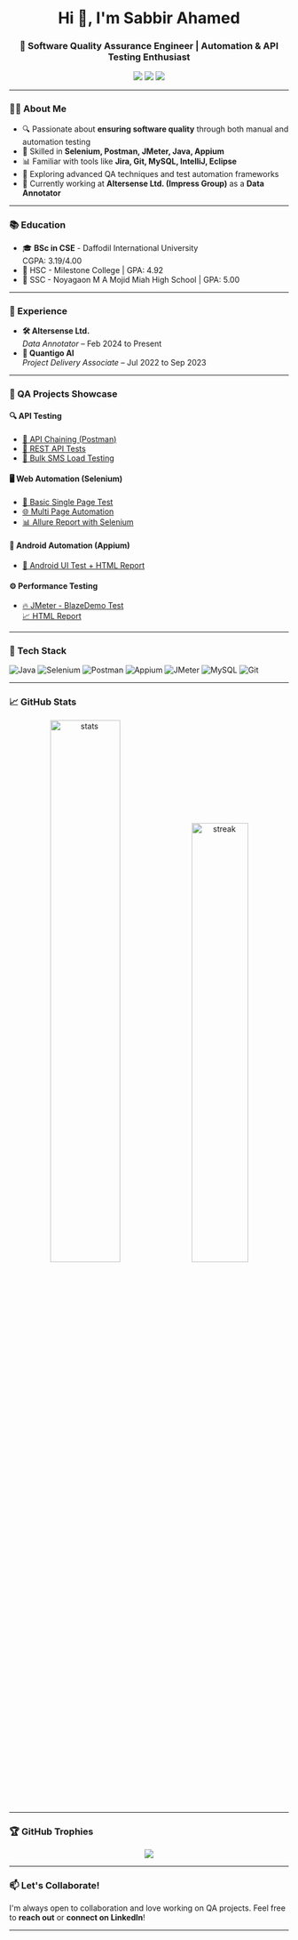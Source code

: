 <h1 align="center">Hi 👋, I'm Sabbir Ahamed</h1>
<h3 align="center">🚀 Software Quality Assurance Engineer | Automation & API Testing Enthusiast</h3>

<p align="center">
  <a href="mailto:sabbircse72@gmail.com"><img src="https://img.shields.io/badge/Gmail-D14836?style=for-the-badge&logo=gmail&logoColor=white"/></a>
  <a href="https://linkedin.com/in/sabbir-ahamed72"><img src="https://img.shields.io/badge/LinkedIn-blue?style=for-the-badge&logo=linkedin&logoColor=white"/></a>
  <a href="https://github.com/sabbir72"><img src="https://img.shields.io/badge/GitHub-100000?style=for-the-badge&logo=github&logoColor=white"/></a>
</p>

---

### 🧑‍💻 About Me

- 🔍 Passionate about **ensuring software quality** through both manual and automation testing
- 🔧 Skilled in **Selenium, Postman, JMeter, Java, Appium**
- 📊 Familiar with tools like **Jira, Git, MySQL, IntelliJ, Eclipse**
- 🧪 Exploring advanced QA techniques and test automation frameworks
- 💼 Currently working at **Altersense Ltd. (Impress Group)** as a **Data Annotator**

---

### 📚 Education

- 🎓 **BSc in CSE** - Daffodil International University  
  CGPA: 3.19/4.00  
- 🧪 HSC - Milestone College | GPA: 4.92  
- 🔬 SSC - Noyagaon M A Mojid Miah High School | GPA: 5.00  

---

### 💼 Experience

- **🛠️ Altersense Ltd.**  
  *Data Annotator* – Feb 2024 to Present  
- **🧠 Quantigo AI**  
  *Project Delivery Associate* – Jul 2022 to Sep 2023  

---

### 🧪 QA Projects Showcase

#### 🔍 API Testing
- [🔗 API Chaining (Postman)](https://github.com/sabbir72/-APi-Chaining-runtime-connection.git)  
- [💬 REST API Tests](https://github.com/sabbir72/RESTAPI_test.git)  
- [📨 Bulk SMS Load Testing](https://github.com/sabbir72/BULKSMS_LOAD_TEST.git)  

#### 🖥️ Web Automation (Selenium)
- [🧾 Basic Single Page Test](https://github.com/sabbir72/Product_automation_basic_singlepage.git)  
- [🌐 Multi Page Automation](https://github.com/sabbir72/AutomationTesting_01.git)  
- [📊 Allure Report with Selenium](https://github.com/sabbir72/WebHishabeeAutomation_AllureReport.git)  

#### 📱 Android Automation (Appium)
- [📱 Android UI Test + HTML Report](https://github.com/sabbir72/AndroidAutomation_htmlReport.git)

#### ⚙️ Performance Testing
- [🔥 JMeter - BlazeDemo Test](https://github.com/sabbir72/PerformanceTest_BlazeDemo.git)  
  [📈 HTML Report](https://sabbir72.github.io/PerformanceTest_BlazeDemo/)

---

### 🧰 Tech Stack

![Java](https://img.shields.io/badge/Java-ED8B00?style=for-the-badge&logo=java&logoColor=white)
![Selenium](https://img.shields.io/badge/Selenium-43B02A?style=for-the-badge&logo=selenium&logoColor=white)
![Postman](https://img.shields.io/badge/Postman-FF6C37?style=for-the-badge&logo=postman&logoColor=white)
![Appium](https://img.shields.io/badge/Appium-7139A5?style=for-the-badge&logo=appium&logoColor=white)
![JMeter](https://img.shields.io/badge/Apache_JMeter-D22128?style=for-the-badge&logo=apachejmeter&logoColor=white)
![MySQL](https://img.shields.io/badge/MySQL-00758F?style=for-the-badge&logo=mysql&logoColor=white)
![Git](https://img.shields.io/badge/Git-F05032?style=for-the-badge&logo=git&logoColor=white)

---

### 📈 GitHub Stats

<p align="center">
  <img src="https://github-readme-stats.vercel.app/api?username=sabbir72&show_icons=true&theme=github_dark" alt="stats" width="50%" />
  <img src="https://github-readme-streak-stats.herokuapp.com/?user=sabbir72&theme=dark" alt="streak" width="45%"/>
</p>

---

### 🏆 GitHub Trophies

<p align="center">
  <img src="https://github-profile-trophy.vercel.app/?username=sabbir72&theme=onestar&no-frame=true&row=1&column=6" />
</p>

---

### 📫 Let's Collaborate!

I'm always open to collaboration and love working on QA projects. Feel free to **reach out** or **connect on LinkedIn**!

---
